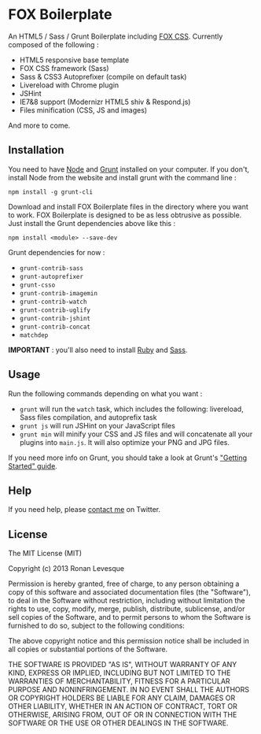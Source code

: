 # FOX Boilerplate

An HTML5 / Sass / Grunt Boilerplate including [FOX CSS](http://fox-css.com). Currently composed of the following :

* HTML5 responsive base template
* FOX CSS framework (Sass)
* Sass & CSS3 Autoprefixer (compile on default task)
* Livereload with Chrome plugin
* JSHint
* IE7&8 support (Modernizr HTML5 shiv & Respond.js)
* Files minification (CSS, JS and images)

And more to come.

## Installation

You need to have [Node](http://nodejs.org/) and [Grunt](http://gruntjs.com/) installed on your computer. If you don't, install Node from the website and install grunt with the command line :

	npm install -g grunt-cli

Download and install FOX Boilerplate files in the directory where you want to work. FOX Boilerplate is designed to be as less obtrusive as possible. Just install the Grunt dependencies above like this :

	npm install <module> --save-dev

Grunt dependencies for now :

* `grunt-contrib-sass`
* `grunt-autoprefixer`
* `grunt-csso`
* `grunt-contrib-imagemin`
* `grunt-contrib-watch`
* `grunt-contrib-uglify`
* `grunt-contrib-jshint`
* `grunt-contrib-concat`
* `matchdep`

**IMPORTANT** : you'll also need to install [Ruby](https://www.ruby-lang.org) and [Sass](http://sass-lang.com/). 

## Usage

 Run the following commands depending on what you want :

* `grunt` will run the `watch` task, which includes the following: livereload, Sass files compilation, and autoprefix task
* `grunt js` will run JSHint on your JavaScript files
* `grunt min` will minify your CSS and JS files and will concatenate all your plugins into `main.js`. It will also optimize your PNG and JPG files.

If you need more info on Grunt, you should take a look at Grunt's ["Getting Started" guide](http://gruntjs.com/getting-started).

## Help

If you need help, please [contact me](https://twitter.com/eskiiss) on Twitter.

## License

The MIT License (MIT)

Copyright (c) 2013 Ronan Levesque

Permission is hereby granted, free of charge, to any person obtaining a copy
of this software and associated documentation files (the "Software"), to deal
in the Software without restriction, including without limitation the rights
to use, copy, modify, merge, publish, distribute, sublicense, and/or sell
copies of the Software, and to permit persons to whom the Software is
furnished to do so, subject to the following conditions:

The above copyright notice and this permission notice shall be included in
all copies or substantial portions of the Software.

THE SOFTWARE IS PROVIDED "AS IS", WITHOUT WARRANTY OF ANY KIND, EXPRESS OR
IMPLIED, INCLUDING BUT NOT LIMITED TO THE WARRANTIES OF MERCHANTABILITY,
FITNESS FOR A PARTICULAR PURPOSE AND NONINFRINGEMENT. IN NO EVENT SHALL THE
AUTHORS OR COPYRIGHT HOLDERS BE LIABLE FOR ANY CLAIM, DAMAGES OR OTHER
LIABILITY, WHETHER IN AN ACTION OF CONTRACT, TORT OR OTHERWISE, ARISING FROM,
OUT OF OR IN CONNECTION WITH THE SOFTWARE OR THE USE OR OTHER DEALINGS IN
THE SOFTWARE.

